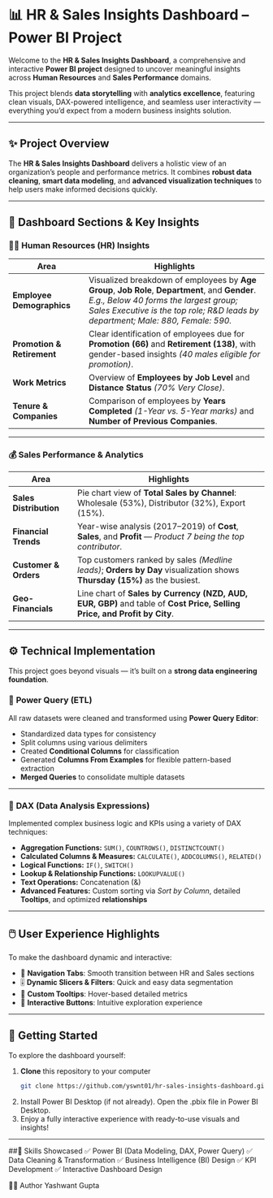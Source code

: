 # 📊 HR & Sales Insights Dashboard – Power BI Project  

Welcome to the **HR & Sales Insights Dashboard**, a comprehensive and interactive **Power BI project** designed to uncover meaningful insights across **Human Resources** and **Sales Performance** domains.  

This project blends **data storytelling** with **analytics excellence**, featuring clean visuals, DAX-powered intelligence, and seamless user interactivity — everything you’d expect from a modern business insights solution.

---

## ✨ Project Overview  

The **HR & Sales Insights Dashboard** delivers a holistic view of an organization’s people and performance metrics. It combines **robust data cleaning**, **smart data modeling**, and **advanced visualization techniques** to help users make informed decisions quickly.  

---

## 🧩 Dashboard Sections & Key Insights  

### 🧑‍💼 **Human Resources (HR) Insights**  

| Area | Highlights |
|------|-------------|
| **Employee Demographics** | Visualized breakdown of employees by **Age Group**, **Job Role**, **Department**, and **Gender**.<br>_E.g., Below 40 forms the largest group; Sales Executive is the top role; R&D leads by department; Male: 880, Female: 590._ |
| **Promotion & Retirement** | Clear identification of employees due for **Promotion (66)** and **Retirement (138)**, with gender-based insights _(40 males eligible for promotion)_. |
| **Work Metrics** | Overview of **Employees by Job Level** and **Distance Status** _(70% Very Close)_. |
| **Tenure & Companies** | Comparison of employees by **Years Completed** _(1-Year vs. 5-Year marks)_ and **Number of Previous Companies**. |

---

### 💰 **Sales Performance & Analytics**  

| Area | Highlights |
|------|-------------|
| **Sales Distribution** | Pie chart view of **Total Sales by Channel**: Wholesale (53%), Distributor (32%), Export (15%). |
| **Financial Trends** | Year-wise analysis (2017–2019) of **Cost**, **Sales**, and **Profit** — _Product 7 being the top contributor_. |
| **Customer & Orders** | Top customers ranked by sales _(Medline leads)_; **Orders by Day** visualization shows **Thursday (15%)** as the busiest. |
| **Geo-Financials** | Line chart of **Sales by Currency (NZD, AUD, EUR, GBP)** and table of **Cost Price, Selling Price, and Profit by City**. |

---

## ⚙️ Technical Implementation  

This project goes beyond visuals — it’s built on a **strong data engineering foundation**.  

### 🧹 **Power Query (ETL)**  
All raw datasets were cleaned and transformed using **Power Query Editor**:  
- Standardized data types for consistency  
- Split columns using various delimiters  
- Created **Conditional Columns** for classification  
- Generated **Columns From Examples** for flexible pattern-based extraction  
- **Merged Queries** to consolidate multiple datasets  

---

### 🧮 **DAX (Data Analysis Expressions)**  
Implemented complex business logic and KPIs using a variety of DAX techniques:  
- **Aggregation Functions:** `SUM()`, `COUNTROWS()`, `DISTINCTCOUNT()`  
- **Calculated Columns & Measures:** `CALCULATE()`, `ADDCOLUMNS()`, `RELATED()`  
- **Logical Functions:** `IF()`, `SWITCH()`  
- **Lookup & Relationship Functions:** `LOOKUPVALUE()`  
- **Text Operations:** Concatenation (&)  
- **Advanced Features:** Custom sorting via *Sort by Column*, detailed **Tooltips**, and optimized **relationships**  

---

## 🖱️ User Experience Highlights  

To make the dashboard dynamic and interactive:  
- 🧭 **Navigation Tabs**: Smooth transition between HR and Sales sections  
- 🎚️ **Dynamic Slicers & Filters**: Quick and easy data segmentation  
- 💬 **Custom Tooltips**: Hover-based detailed metrics  
- 🔘 **Interactive Buttons**: Intuitive exploration experience  

---

## 🚀 Getting Started  

To explore the dashboard yourself:  

1. **Clone** this repository to your computer
   ```bash
   git clone https://github.com/yswnt01/hr-sales-insights-dashboard.git
2.  Install Power BI Desktop (if not already).
Open the .pbix file in Power BI Desktop.
3. Enjoy a fully interactive experience with ready-to-use visuals and insights!

---

##🧠 Skills Showcased
✅ Power BI (Data Modeling, DAX, Power Query)
✅ Data Cleaning & Transformation
✅ Business Intelligence (BI) Design
✅ KPI Development
✅ Interactive Dashboard Design


👨‍💻 Author
Yashwant Gupta
